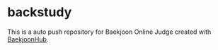 # backstudy
This is a auto push repository for Baekjoon Online Judge created with [BaekjoonHub](https://github.com/BaekjoonHub/BaekjoonHub).
